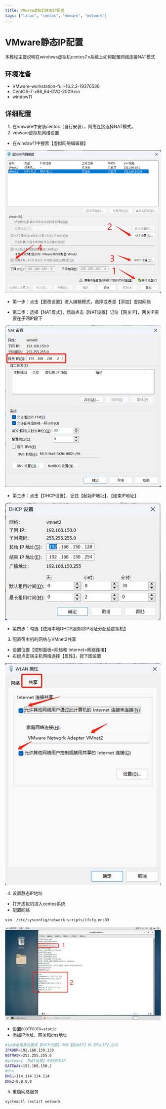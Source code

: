 ```yaml
---
title: VMware虚拟机静态IP配置
tags: ["linux", "centos", "vmware", "network"]
---
```

# VMware静态IP配置
本教程主要说明在windows虚拟机centos7.x系统上如何配置网络连接NAT模式

## 环境准备
- VMware-workstation-full-16.2.3-19376536
- CentOS-7-x86_64-DVD-2009.iso
- window11

## 详细配置

1. 在vmware中安装centos（自行安装），网络连接选择NAT模式。
2. vmware虚拟机网络设置
- 在window11中搜索【虚拟网络编辑器】

![vmware虚拟机网络设置](../images/linux/vmware-1.png)

- 第一步：点击【更改设置】进入编辑模式，选择或者是【添加】虚拟网络

- 第二步：选择【NAT模式】，然后点击【NAT设置】记住【网关IP】，网关IP需要在子网IP段下

![NAT设置](../images/linux/nat.png)

- 第三步：点击【DHCP设置】，记住【起始IP地址】、【结束IP地址】

![DHCP设置](../images/linux/dhcp.png)

- 第四步：勾选【使用本地DHCP服务将IP地址分配给虚拟机】

3. 配置宿主机的网络与VMnet2共享
- 设置位置【控制面板>网络和 Internet>网络连接】
- 右键点击宿主机网络选择【属性】，按下图设置

![网络共享设置](../images/linux/network.png)

4. 设置静态IP地址
- 打开虚拟机进入centos系统
- 配置网络
```bash
vim  /etc/sysconfig/network-scripts/ifcfg-ens33
```

![配置网络](../images/linux/static-ip.png)
- 设置`BOOTPROTO=static`
- 添加IP地址、网关和dns地址
```bash
#ip地址需要设置成【DHCP设置】中的【起始IP】和【终止IP】之间
IPADDR=192.168.150.130
NETMASK=255.255.255.0
#gateway 【NAT设置】中的网关IP
GATEWAY=192.168.150.2
#dns
DNS1=114.114.114.114
DNS2=8.8.8.8
```

5. 重启网络服务
```bash
systemctl restart network
```